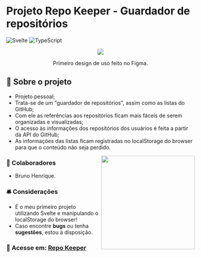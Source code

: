 # Projeto Repo Keeper - Guardador de repositórios

![Svelte](https://img.shields.io/badge/svelte-%23f1413d.svg?style=for-the-badge&logo=svelte&logoColor=white)
![TypeScript](https://img.shields.io/badge/typescript-%23007ACC.svg?style=for-the-badge&logo=typescript&logoColor=white)

<p align = "center">
  <img src="https://user-images.githubusercontent.com/119939367/227414429-8dab3e50-504d-4ad4-8303-ce33f73351e7.gif"/>
</p>
<p align = "center">Primeiro design de uso feito no Figma.</p>

## 📝 Sobre o projeto

* Projeto pessoal;
* Trata-se de um "guardador de repositórios", assim como as listas do GitHub;
* Com ele as referências aos repositórios ficam mais fáceis de serem organizadas e visualizadas;
* O acesso às informações dos repositórios dos usuários é feita a partir da API do GitHub;
* As informações das listas ficam registradas no localStorage do browser para que o conteúdo não seja perdido.

<img align="right" width="250" src="https://user-images.githubusercontent.com/119939367/227383677-c4c3549e-5ec9-42fe-848e-e63a0e86003a.gif">

### 👥 Colaboradores

* Bruno Henrique.

### 🛎 Considerações

* É o meu primeiro projeto utilizando Svelte e manipulando o localStorage do browser!
* Caso encontre <strong>bugs</strong> ou tenha <strong>sugestões</strong>, estou à disposição.

### 🔗 Acesse em: <a href="https://projeto-repo-keeper.vercel.app/">Repo Keeper</a>
